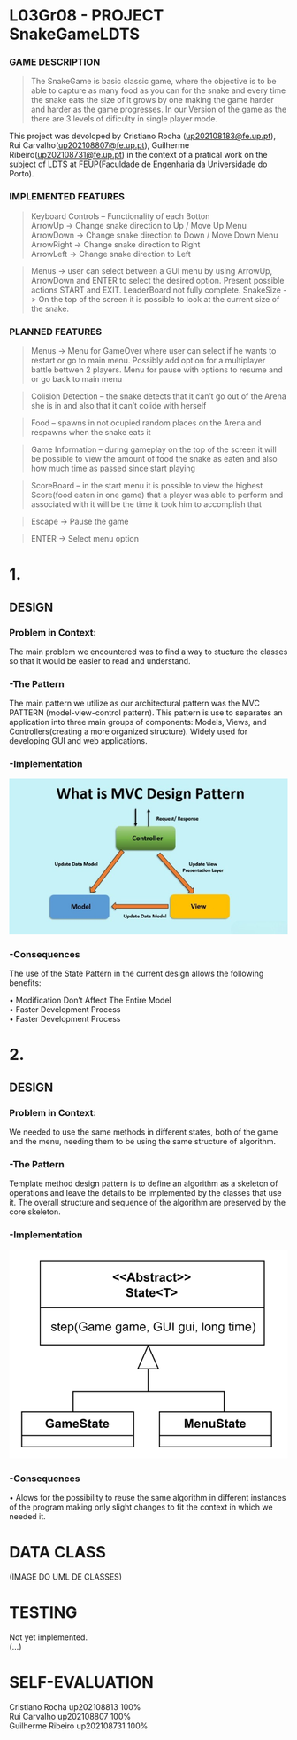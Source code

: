 # L03Gr08 - PROJECT SnakeGameLDTS

### GAME DESCRIPTION

> The SnakeGame is basic classic game, where the objective is to be able to capture as many food as you can for the snake and every time the snake eats the size of it grows by one making the game harder and harder as the game progresses. In our Version of the game as the there are 3 levels of dificulty in single player mode. 

This project was devoloped by Cristiano Rocha (up202108183@fe.up.pt), Rui Carvalho(up202108807@fe.up.pt), Guilherme Ribeiro(up202108731@fe.up.pt) in the context of a pratical work on the subject of LDTS at FEUP(Faculdade de Engenharia da Universidade do Porto).

### IMPLEMENTED FEATURES

>Keyboard Controls – Functionality of each Botton  
  >ArrowUp -> Change snake direction to Up / Move Up Menu  
  ArrowDown -> Change snake direction to Down / Move Down Menu  
  ArrowRight -> Change snake direction to Right  
  ArrowLeft -> Change snake direction to Left  
    
  >Menus -> user can select between a GUI menu by using ArrowUp, ArrowDown and ENTER to select the desired option. Present possible actions START and EXIT. LeaderBoard   not fully complete.
 SnakeSize -> On the top of the screen it is possible to look at the current size of the snake.




### PLANNED FEATURES

>Menus -> Menu for GameOver where user can select if he wants to restart or go to main menu. Possibly add option for a multiplayer battle bettwen 2 players. Menu for pause with options to resume and or go back to main menu  
  
>Colision Detection – the snake detects that it can’t go out of the Arena she is in and also that it can’t colide with herself  
  
> Food – spawns in not ocupied random places on the Arena and respawns when the snake eats it  
  
> Game Information – during gameplay on the top of the screen it will be possible to view the amount of food the snake as eaten and also how much time as passed since start playing  
  
> ScoreBoard – in the start menu it is possible to view the highest Score(food eaten in one game) that a player was able to perform and associated with it will be the time it took him to accomplish that  
  
> Escape -> Pause the game  
  
> ENTER -> Select menu option  


# 1.  
##  DESIGN

### Problem in Context:

The main problem we encountered was to find a way to stucture the classes so that it would be easier to read and understand.  
  
### -The Pattern  
The main pattern we utilize as our architectural pattern was the MVC PATTERN (model-view-control pattern). This pattern is use to separates an application into three main groups of components: Models, Views, and Controllers(creating a more organized structure). Widely used for developing GUI and web applications.  


### -Implementation  
![Model-View-Controller design](/Images_Source/what-is-mvc-design-pattern_cleanup.jpg "MVC")  
  
### -Consequences  

The use of the State Pattern in the current design allows the following benefits:  

• Modification Don’t Affect The Entire Model  
• Faster Development Process  
• Faster Development Process  
  
  
# 2.  
##  DESIGN

### Problem in Context:  
We needed to use the same methods in different states, both of the game and the menu, needing them to be using the same structure of algorithm.  

  
### -The Pattern  
Template method design pattern is to define an algorithm as a skeleton of operations and leave the details to be implemented by the classes that use it. The overall structure and sequence of the algorithm are preserved by the core skeleton.  


### -Implementation  
![Template Pattern](/Images_Source/LDTS_4.png "Template Pattern")  
   
### -Consequences  
• Alows for the possibility to reuse the same algorithm in different instances of the program making only slight changes to fit the context in which we needed it. 


  
  


 


# DATA CLASS  
  
(IMAGE DO UML DE CLASSES)  
  
# TESTING  
Not yet implemented.  
(…)  
  

# SELF-EVALUATION  
  Cristiano Rocha up202108813 100%  
  Rui Carvalho up202108807 100%  
  Guilherme Ribeiro up202108731 100%  
